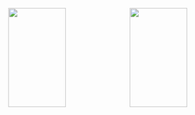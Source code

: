 <p>
  <img 
       width="48%" 
       min-width="420px" 
       height="200px" 
       align="left" 
       src="https://github-readme-stats.vercel.app/api?username=AllanDonato7&show_icons=true&theme=radical&&show_icons=true&hide_border=true "/>     
</p>

<p>
  <img 
       width="48%" 
       min-width="420px" 
       height="200px" 
       align="left" 
       src="[! [Top Langs] (https://github-readme-stats.vercel.app/api/top-langs/ ? Username = AllanDonato7 )] (https://github.com/anuraghazra/github-readme-stats)"/>     
</p>




